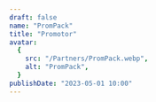 ```yaml
---
draft: false
name: "PromPack"
title: "Promotor"
avatar:
  {
    src: "/Partners/PromPack.webp",
    alt: "PromPack",
  }
publishDate: "2023-05-01 10:00"
---
```

